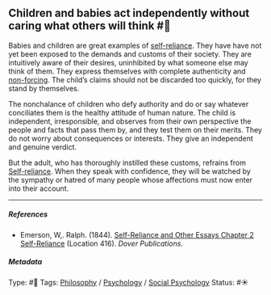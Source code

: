 ## Children and babies act independently without caring what others will think #🧠

Babies and children are great examples of [self-reliance](Self-reliance.md). They have have not yet been exposed to the demands and customs of their society. They are intuitively aware of their desires, uninhibited by what someone else may think of them. They express themselves with complete authenticity and [non-forcing](Non-forcing.md). The child’s claims should not be discarded too quickly, for they stand by themselves.

The nonchalance of children who defy authority and do or say whatever conciliates them is the healthy attitude of human nature. The child is independent, irresponsible, and observes from their own perspective the people and facts that pass them by, and they test them on their merits. They do not worry about consequences or interests. They give an independent and genuine verdict.

But the adult, who has thoroughly instilled these customs, refrains from [Self-reliance](Self-reliance.md). When they speak with confidence, they will be watched by the sympathy or hatred of many people whose affections must now enter into their account.

---

##### References

* Emerson, W,. Ralph. (1844). [Self-Reliance and Other Essays Chapter 2 Self-Reliance](Self-Reliance%20and%20Other%20Essays%20Chapter%202%20Self-Reliance.md) (Location 416). *Dover Publications*.

##### Metadata

Type: #🔴 
Tags:  [Philosophy](Philosophy.md) / [Psychology](Psychology.md) / [Social Psychology](Social%20Psychology.md)
Status: #☀️ 
